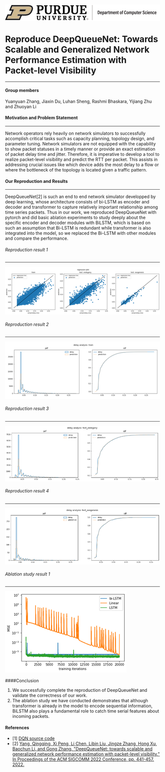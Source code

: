 [![](https://github.com/Zhang038/reproduce_DQN/blob/main/figures/purdue-cs-logo.jpeg)](https://github.com/Zhang038/reproduce_DQN/blob/main/figures/purdue-cs-logo.jpeg)
# Reproduce DeepQueueNet: Towards Scalable and Generalized Network Performance Estimation with Packet-level Visibility

---

#### Group members
Yuanyuan Zhang, Jiaxin Du, Luhan Sheng, Rashmi Bhaskara, Yijiang Zhu and Zhuoyan Li


#### Motivation and Problem Statement

---

Network operators rely heavily on network simulators to successfully accomplish critical tasks such as capacity planning, topology design, and parameter tuning. Network simulators are not equipped with the capability to show packet statuses in a timely manner or provide an exact estimation of packet delay time and jitter. Therefore, it is imperative to develop a tool to realize packet-level visibility and predict the RTT per packet. This assists in addressing crucial issues like which device adds the most delay to a flow or where the bottleneck of the topology is located given a traffic pattern.

#### Our Reproduction and Results

---
DeepQueueNet[2] is such an end to end network simulator developped by deep learning, whose architecture consists of bi-LSTM as encoder and decoder and transformer to capture relatively important relationship among time series packets. Thus in our work, we reproduced DeepQueueNet with pytorch and did basic ablation experiments to study deeply about the specific encoder and decoder modules with BiLSTM, which is based on such an assumption that Bi-LSTM is redundant while transformer is also integrated into the model, so we replaced the Bi-LSTM with other modules and compare the performance.

###### Reproduction result 1

---
![](https://github.com/Zhang038/reproduce_DQN/blob/main/figures/correlations_all.png)
###### Reproduction result 2

---
![](https://github.com/Zhang038/reproduce_DQN/blob/main/figures/delay_analysis_train.png)
###### Reproduction result 3

---
![](https://github.com/Zhang038/reproduce_DQN/blob/main/figures/delay_analysis_test1.png)
###### Reproduction result 4

---
![](https://github.com/Zhang038/reproduce_DQN/blob/main/figures/delay_analysis_test_2.png)
###### Ablation study result 1

---
![](https://github.com/Zhang038/reproduce_DQN/blob/main/figures/ablation.png)

####Conclusion
1. We successfully complete the reproduction of DeepQueueNet and validate the correctness of our work.
2. The ablation study we have conducted demonstrates that although transformer is already in the model to encode sequential information, BiLSTM also plays a fundamental role to catch time serial features about incoming packets.

#### References
- [1] [DQN source code](https://github.com/HUAWEI-Theory-Lab/deepqueuenet)
- [2] [Yang, Qingqing, Xi Peng, Li Chen, Libin Liu, Jingze Zhang, Hong Xu, Baochun Li, and Gong Zhang. "DeepQueueNet: towards scalable and generalized network performance estimation with packet-level visibility." In Proceedings of the ACM SIGCOMM 2022 Conference, pp. 441-457. 2022.](https://dl.acm.org/doi/abs/10.1145/3544216.3544248?casa_token=zRdKq6SH8NsAAAAA:it5hfhcuWwnWy5NiaWuUnmmRh_K9gM2UHWsjvvRrJQehZlo8JUqC2BGCF1wlllJAXA7WpJquW2mIiA)
  
